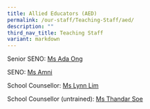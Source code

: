 ```yaml
---
title: Allied Educators (AED)
permalink: /our-staff/Teaching-Staff/aed/
description: ""
third_nav_title: Teaching Staff
variant: markdown
---
```

Senior SENO: [Ms Ada Ong](mailto:ong_peck_kuan@schools.gov.sg)

SENO: [Ms Amni](mailto:nur_amni_abdullah@schools.gov.sg)

School Counsellor: [Ms Lynn Lim](mailto:lim_cixian@schools.gov.sg)

School Counsellor (untrained): [Ms Thandar Soe](mailto:thandar_soe@schools.gov.sg)
